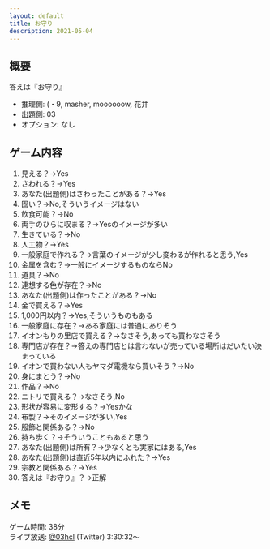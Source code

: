 ```yaml
---
layout: default
title: お守り
description: 2021-05-04
---
```


## 概要

答えは『お守り』

- 推理側: (・9, masher, moooooow, 花井
- 出題側: 03
- オプション: なし

## ゲーム内容

1. 見える？→Yes
2. さわれる？→Yes
3. あなた(出題側)はさわったことがある？→Yes
4. 固い？→No,そういうイメージはない
5. 飲食可能？→No
6. 両手のひらに収まる？→Yesのイメージが多い
7. 生きている？→No
8. 人工物？→Yes
9. 一般家庭で作れる？→言葉のイメージが少し変わるが作れると思う,Yes
10. 金属を含む？→一般にイメージするものならNo
11. 道具？→No
12. 連想する色が存在？→No
13. あなた(出題側)は作ったことがある？→No
14. 金で買える？→Yes
15. 1,000円以内？→Yes,そういうものもある
16. 一般家庭に存在？→ある家庭には普通にありそう
17. イオンもりの里店で買える？→なさそう,あっても買わなさそう
18. 専門店が存在？→答えの専門店とは言わないが売っている場所はだいたい決まっている
19. イオンで買わない人もヤマダ電機なら買いそう？→No
20. 身にまとう？→No
21. 作品？→No
22. ニトリで買える？→なさそう,No
23. 形状が容易に変形する？→Yesかな
24. 布製？→そのイメージが多い,Yes
25. 服飾と関係ある？→No
26. 持ち歩く？→そういうこともあると思う
27. あなた(出題側)は所有？→少なくとも実家にはある,Yes
28. あなた(出題側)は直近5年以内にふれた？→Yes
29. 宗教と関係ある？→Yes
30. 答えは『お守り』？→正解

## メモ

ゲーム時間: 38分  
ライブ放送: [@03hcl](https://twitter.com/i/broadcasts/1yNGaWOZRdNxj?t=3h30m32s) (Twitter) 3:30:32～

